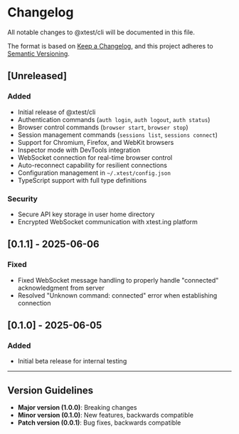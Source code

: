 # Changelog

All notable changes to @xtest/cli will be documented in this file.

The format is based on [Keep a Changelog](https://keepachangelog.com/en/1.0.0/),
and this project adheres to [Semantic Versioning](https://semver.org/spec/v2.0.0.html).

## [Unreleased]

### Added
- Initial release of @xtest/cli
- Authentication commands (`auth login`, `auth logout`, `auth status`)
- Browser control commands (`browser start`, `browser stop`)
- Session management commands (`sessions list`, `sessions connect`)
- Support for Chromium, Firefox, and WebKit browsers
- Inspector mode with DevTools integration
- WebSocket connection for real-time browser control
- Auto-reconnect capability for resilient connections
- Configuration management in `~/.xtest/config.json`
- TypeScript support with full type definitions

### Security
- Secure API key storage in user home directory
- Encrypted WebSocket communication with xtest.ing platform

## [0.1.1] - 2025-06-06

### Fixed
- Fixed WebSocket message handling to properly handle "connected" acknowledgment from server
- Resolved "Unknown command: connected" error when establishing connection

## [0.1.0] - 2025-06-05

### Added
- Initial beta release for internal testing

---

## Version Guidelines

- **Major version (1.0.0)**: Breaking changes
- **Minor version (0.1.0)**: New features, backwards compatible
- **Patch version (0.0.1)**: Bug fixes, backwards compatible 